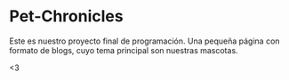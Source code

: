 # Pet-Chronicles
Este es nuestro proyecto final de programación. Una pequeña página con formato de blogs, cuyo tema principal son nuestras mascotas.

<3
